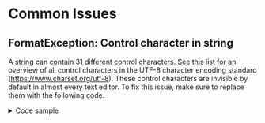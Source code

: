 # Common Issues

## FormatException: Control character in string
A string can contain 31 different control characters. See this list for an overview of all control characters in the UTF-8 character encoding standard (https://www.charset.org/utf-8). These control characters are invisible by default in almost every text editor. To fix this issue, make sure to replace them with the following code.

<details>
  <summary>Code sample</summary>
  
  ### 1. Generate a list with all control characters as a String
  <details>
    <summary>List of controlCharacters</summary>

  ```dart
  List<String> controlCharacters = [
  String.fromCharCodes([00]),
  String.fromCharCodes([01]),
  String.fromCharCodes([02]),
  String.fromCharCodes([03]),
  String.fromCharCodes([04]),
  String.fromCharCodes([05]),
  String.fromCharCodes([06]),
  String.fromCharCodes([07]),
  String.fromCharCodes([08]),
  String.fromCharCodes([09]),
  String.fromCharCodes([10]),
  String.fromCharCodes([11]),
  String.fromCharCodes([12]),
  String.fromCharCodes([13]),
  String.fromCharCodes([14]),
  String.fromCharCodes([15]),
  String.fromCharCodes([16]),
  String.fromCharCodes([17]),
  String.fromCharCodes([18]),
  String.fromCharCodes([19]),
  String.fromCharCodes([20]),
  String.fromCharCodes([21]),
  String.fromCharCodes([22]),
  String.fromCharCodes([23]),
  String.fromCharCodes([24]),
  String.fromCharCodes([25]),
  String.fromCharCodes([26]),
  String.fromCharCodes([27]),
  String.fromCharCodes([28]),
  String.fromCharCodes([29]),
  String.fromCharCodes([30]),
  String.fromCharCodes([31]),
];
```
  </details>


  ### 2. Replace all control characters in string
  <details>
  <summary>Replace all control characters</summary>

  ```dart
  controlCharacters.forEach((element) {
      text = text.replaceAll(element, '');
    });
  ```
</details>
</details>
